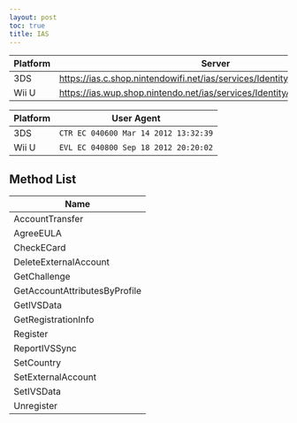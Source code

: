 ```yaml
---
layout: post
toc: true
title: IAS
---
```


| Platform | Server                                                                      |
|----------|-----------------------------------------------------------------------------|
| 3DS      | https://ias.c.shop.nintendowifi.net/ias/services/IdentityAuthenticationSOAP |
| Wii U    | https://ias.wup.shop.nintendo.net/ias/services/IdentityAuthenticationSOAP   |

| Platform | User Agent                           |
|----------|--------------------------------------|
| 3DS      | `CTR EC 040600 Mar 14 2012 13:32:39` |
| Wii U    | `EVL EC 040800 Sep 18 2012 20:20:02` |

## Method List

| Name                          |
|-------------------------------|
| AccountTransfer               |
| AgreeEULA                     |
| CheckECard                    |
| DeleteExternalAccount         |
| GetChallenge                  |
| GetAccountAttributesByProfile |
| GetIVSData                    |
| GetRegistrationInfo           |
| Register                      |
| ReportIVSSync                 |
| SetCountry                    |
| SetExternalAccount            |
| SetIVSData                    |
| Unregister                    |
